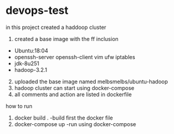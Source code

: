 # devops-test

in this project created a haddoop cluster
1. created a base image with the ff inclusion
* Ubuntu:18:04
* openssh-server openssh-client vim ufw iptables
* jdk-8u251
* hadoop-3.2.1
2. uploaded the base image named melbsmelbs/ubuntu-hadoop
3. hadoop cluster can start using docker-compose
4. all comments and action are listed in dockerfile

how to run
1. docker build .
-build first the docker file
2. docker-compose up
-run using docker-compose
